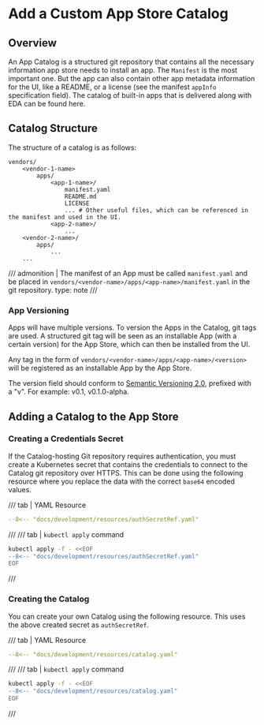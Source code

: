 # Add a Custom App Store Catalog

## Overview

An App Catalog is a structured git repository that contains all the necessary information app store needs to install an app. The `Manifest`  is the most important one. But the app can also contain other app metadata information for the UI, like a README, or a license (see the manifest `appInfo`  specification field). The catalog of built-in apps that is delivered along with EDA can be found here.

## Catalog Structure

The structure of a catalog is as follows:

```
vendors/
    <vendor-1-name>
        apps/
            <app-1-name>/
                manifest.yaml
                README.md
                LICENSE
                ... # Other useful files, which can be referenced in the manifest and used in the UI.
            <app-2-name>/
                ...
    <vendor-2-name>/
        apps/
            ...
    ...
```

/// admonition | The manifest of an App must be called `manifest.yaml` and be placed in `vendors/<vendor-name>/apps/<app-name>/manifest.yaml` in the git repository.
    type: note
///

### App Versioning

Apps will have multiple versions. To version the Apps in the Catalog, git tags are used. A structured git tag will be seen as an installable App (with a certain version) for the App Store, which can then be installed from the UI.

Any tag in the form of `vendors/<vendor-name>/apps/<app-name>/<version>` will be registered as an installable App by the App Store.

The version field should conform to [Semantic Versioning 2.0](https://semver.org/), prefixed with a "v". For example: v0.1, v0.1.0-alpha.

## Adding a Catalog to the App Store

### Creating a Credentials Secret

If the Catalog-hosting Git repository requires authentication, you must create a Kubernetes secret that contains the credentials to connect to the Catalog git repository over HTTPS. This can be done using the following resource where you replace the data with the correct `base64` encoded values.

/// tab | YAML Resource

```yaml
--8<-- "docs/development/resources/authSecretRef.yaml"
```

///
/// tab | `kubectl apply` command

```bash
kubectl apply -f - <<EOF
--8<-- "docs/development/resources/authSecretRef.yaml"
EOF
```

///

### Creating the Catalog

You can create your own Catalog using the following resource. This uses the above created secret as `authSecretRef`.

/// tab | YAML Resource

```yaml
--8<-- "docs/development/resources/catalog.yaml"
```

///
/// tab | `kubectl apply` command

```bash
kubectl apply -f - <<EOF
--8<-- "docs/development/resources/catalog.yaml"
EOF
```

///
